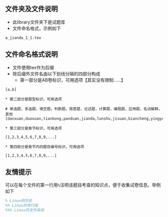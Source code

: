 ## 文件夹及文件说明
* 此library文件夹下是试题库
* 文件命名格式，示例如下
```
a_jianda_1_1.tex
```

## 文件命名格式说明
* 文件使用tex作为后缀
* 除后缀外文件名由以下划线分隔的四部分构成
	* 第一部分是AB卷标识，可用选项【其实没有限制……】
```
[a,b]
```
	* 第二部分是题型标识，可用选项
```
# 单选题，多选题，填空题，判断题，简答题，论述题，计算题，编程题，应用题，名词解释，其他
[danxuan,duoxuan,tiankong,panduan,jianda,lunshu,jisuan,biancheng,yingyong,mingci,qita]
```
	* 第三部分是章节标识，可用选项
```
[1,2,3,4,5,6,7,8,9,...]
```
	* 第四部分是章节内的题目编号标识，可用选项
```
[1,2,3,4,5,6,7,8,9,...]
```

## 友情提示
可以在每个文件的第一行用``%``注明该题目考查的知识点，便于收集试卷信息。举例如下
```tex
% Linux的历史
%% Linux的发行版
%%% Linux的文件系统
```
